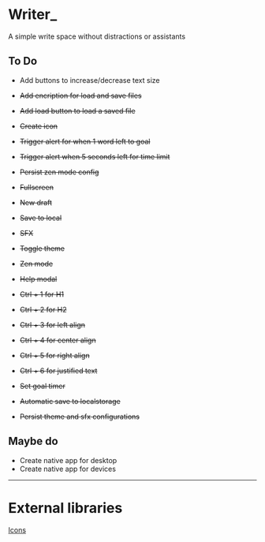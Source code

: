 Writer_
====================
A simple write space without distractions or assistants

## To Do

- Add buttons to increase/decrease text size  

- ~~Add encription for load and save files~~  
- ~~Add load button to load a saved file~~  
- ~~Create icon~~
- ~~Trigger alert for when 1 word left to goal~~  
- ~~Trigger alert when 5 seconds left for time limit~~  
- ~~Persist zen mode config~~
- ~~Fullscreen~~  
- ~~New draft~~  
- ~~Save to local~~  
- ~~SFX~~  
- ~~Toggle theme~~  
- ~~Zen mode~~  
- ~~Help modal~~  
- ~~Ctrl + 1 for H1~~  
- ~~Ctrl + 2 for H2~~  
- ~~Ctrl + 3 for left align~~  
- ~~Ctrl + 4 for center align~~  
- ~~Ctrl + 5 for right align~~  
- ~~Ctrl + 6 for justified text~~  
- ~~Set goal timer~~  
- ~~Automatic save to localstorage~~  
- ~~Persist theme and sfx configurations~~  

## Maybe do
- Create native app for desktop
- Create native app for devices

---
# External libraries
[Icons](https://marella.github.io/material-design-icons/demo/font/#outlined)
